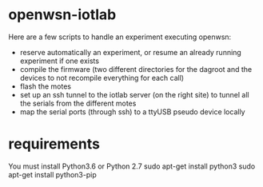 # openwsn-iotlab
Here are a few scripts to handle an experiment executing openwsn:
- reserve automatically an experiment, or resume an already running experiment if one exists
- compile the firmware (two different directories for the dagroot and the devices to not recompile everything for each call)
- flash the motes
- set up an ssh tunnel to the iotlab server (on the right site) to tunnel all the serials from the different motes
- map the serial ports (through ssh) to a ttyUSB pseudo device locally


# requirements 
You must install Python3.6 or Python 2.7
sudo apt-get install python3
sudo apt-get install python3-pip

